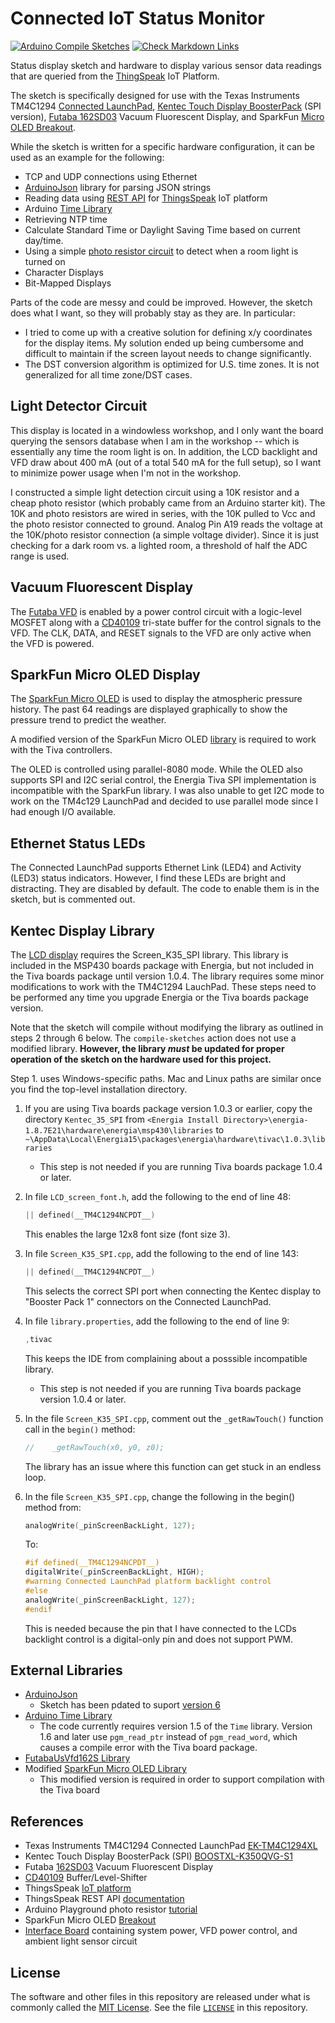 # Connected IoT Status Monitor 

[![Arduino Compile Sketches](https://github.com/Andy4495/ConnectedStatusMonitor/actions/workflows/arduino-compile-sketches.yml/badge.svg)](https://github.com/Andy4495/ConnectedStatusMonitor/actions/workflows/arduino-compile-sketches.yml)
[![Check Markdown Links](https://github.com/Andy4495/ConnectedStatusMonitor/actions/workflows/CheckMarkdownLinks.yml/badge.svg)](https://github.com/Andy4495/ConnectedStatusMonitor/actions/workflows/CheckMarkdownLinks.yml)

Status display sketch and hardware to display various sensor data readings that are queried from the [ThingSpeak][6] IoT Platform.

The sketch is specifically designed for use with the Texas Instruments TM4C1294 [Connected LaunchPad][1], [Kentec Touch Display BoosterPack][2] (SPI version), [Futaba 162SD03][9] Vacuum Fluorescent Display, and SparkFun [Micro OLED Breakout][12].

While the sketch is written for a specific hardware configuration, it can be used as an example for the following:

- TCP and UDP connections using Ethernet
- [ArduinoJson][3] library for parsing JSON strings
- Reading data using [REST API][4] for [ThingsSpeak][6] IoT platform
- Arduino [Time Library][5]
- Retrieving NTP time
- Calculate Standard Time or Daylight Saving Time based on current day/time.
- Using a simple [photo resistor circuit][7] to detect when a room light is turned on
- Character Displays
- Bit-Mapped Displays

Parts of the code are messy and could be improved. However, the sketch does what I want, so they will probably stay as they are. In particular:

- I tried to come up with a creative solution for defining x/y coordinates for the display items. My solution ended up being cumbersome and difficult to maintain if the screen layout needs to change significantly.
- The DST conversion algorithm is optimized for U.S. time zones. It is not generalized for all time zone/DST cases.

## Light Detector Circuit

This display is located in a windowless workshop, and I only want the board querying the sensors database when I am in the workshop -- which is essentially any time the room light is on. In addition, the LCD backlight and VFD draw about 400 mA (out of a total 540 mA for the full setup), so I want to minimize power usage when I'm not in the workshop.

I constructed a simple light detection circuit using a 10K resistor and a cheap photo resistor (which probably came from an Arduino starter kit). The 10K and photo resistors are wired in series, with the 10K pulled to Vcc and the photo resistor connected to ground. Analog Pin A19 reads the voltage at the 10K/photo resistor connection (a simple voltage divider). Since it is just checking for a dark room vs. a lighted room, a threshold of half the ADC range is used.

## Vacuum Fluorescent Display

The [Futaba VFD][9] is enabled by a power control circuit with a logic-level MOSFET along with a [CD40109][11] tri-state buffer for the control signals to the VFD. The CLK, DATA, and RESET signals to the VFD are only active when the VFD is powered.

## SparkFun Micro OLED Display

The [SparkFun Micro OLED][12] is used to display the atmospheric pressure history. The past 64 readings are displayed graphically to show the pressure trend to predict the weather.

A modified version of the SparkFun Micro OLED [library][13] is required to work with the Tiva controllers.

The OLED is controlled using parallel-8080 mode. While the OLED also supports SPI and I2C serial control, the Energia Tiva SPI implementation is incompatible with the SparkFun library. I was also unable to get I2C mode to work on the TM4c129 LaunchPad and decided to use parallel mode since I had enough I/O available.

## Ethernet Status LEDs

The Connected LaunchPad supports Ethernet Link (LED4) and Activity (LED3) status indicators. However, I find these LEDs are bright and distracting. They are disabled by default. The code to enable them is in the sketch, but is commented out.

## Kentec Display Library

The [LCD display][2] requires the Screen_K35_SPI library. This library is included in the MSP430 boards package with Energia, but not included in the Tiva boards package until version 1.0.4. The library requires some minor modifications to work with the TM4C1294 LauchPad. These steps need to be performed any time you upgrade Energia or the Tiva boards package version.

Note that the sketch will compile without modifying the library as outlined in steps 2 through 6 below. The `compile-sketches` action does not use a modified library. **However, the library *must* be updated for proper operation of the sketch on the hardware used for this project.**

Step 1. uses Windows-specific paths. Mac and Linux paths are similar once you find the top-level installation directory.

1. If you are using Tiva boards package version 1.0.3 or earlier, copy the directory `Kentec_35_SPI` from `<Energia Install Directory>\energia-1.8.7E21\hardware\energia\msp430\libraries` to `~\AppData\Local\Energia15\packages\energia\hardware\tivac\1.0.3\libraries`

   - This step is not needed if you are running Tiva boards package 1.0.4 or later.

2. In file `LCD_screen_font.h`, add the following to the end of line 48:

   ```cpp
   || defined(__TM4C1294NCPDT__)
   ```

   This enables the large 12x8 font size (font size 3).

3. In file `Screen_K35_SPI.cpp`, add the following to the end of line 143:

   ```cpp
   || defined(__TM4C1294NCPDT__)
   ```

    This selects the correct SPI port when connecting the Kentec display to "Booster Pack 1" connectors on the Connected LaunchPad.

4. In file `library.properties`, add the following to the end of line 9:

   ```cpp
   ,tivac
   ```

    This keeps the IDE from complaining about a posssible incompatible library.

   - This step is not needed if you are running Tiva boards package version 1.0.4 or later.

5. In the file `Screen_K35_SPI.cpp`, comment out the `_getRawTouch()` function call in the `begin()` method:

   ```cpp
   //    _getRawTouch(x0, y0, z0);
   ```

   The library has an issue where this function can get stuck in an endless loop.

6. In the file `Screen_K35_SPI.cpp`, change the following in the begin() method from:

   ```cpp
   analogWrite(_pinScreenBackLight, 127);
   ```

   To:

   ```cpp
   #if defined(__TM4C1294NCPDT__)
   digitalWrite(_pinScreenBackLight, HIGH);
   #warning Connected LaunchPad platform backlight control
   #else
   analogWrite(_pinScreenBackLight, 127);
   #endif
   ```

    This is needed because the pin that I have connected to the LCDs backlight control is a digital-only pin and does not support PWM.

## External Libraries

- [ArduinoJson][3]
  - Sketch has been pdated to suport [version 6][15]
- [Arduino Time Library][5]
  - The code currently requires version 1.5 of the `Time` library. Version 1.6 and later use `pgm_read_ptr` instead of `pgm_read_word`, which causes a compile error with the Tiva board package.
- [FutabaUsVfd162S Library][8]
- Modified [SparkFun Micro OLED Library][13]
  - This modified version is required in order to support compilation with the Tiva board

## References

- Texas Instruments TM4C1294 Connected LaunchPad [EK-TM4C1294XL][1]
- Kentec Touch Display BoosterPack (SPI) [BOOSTXL-K350QVG-S1][2]
- Futaba [162SD03][9] Vacuum Fluorescent Display
- [CD40109][11] Buffer/Level-Shifter
- ThingsSpeak [IoT platform][6]
- ThingsSpeak REST API [documentation][4]
- Arduino Playground photo resistor [tutorial][7]
- SparkFun Micro OLED [Breakout][12]
- [Interface Board][14] containing system power, VFD power control, and ambient light sensor circuit

## License

The software and other files in this repository are released under what is commonly called the [MIT License][100]. See the file [`LICENSE`][101] in this repository.

[1]: http://www.ti.com/tool/EK-TM4C1294XL
[2]: http://www.ti.com/tool/boostxl-k350qvg-s1
[3]: https://arduinojson.org/
[4]: https://www.mathworks.com/help/thingspeak/read-data-from-channel.html
[5]: https://github.com/PaulStoffregen/Time
[6]: https://thingspeak.com/
[7]: https://playground.arduino.cc/Learning/PhotoResistor
[8]: https://github.com/Andy4495/FutabaVFD162S
[9]: https://www.allelectronics.com/mas_assets/media/allelectronics2018/spec/VFD-162.pdf
[10]: https://playground.arduino.cc/Main/FutabaUsVfd/
[11]: https://www.ti.com/lit/ds/symlink/cd40109b.pdf
[12]: https://www.sparkfun.com/products/13003
[13]: https://github.com/Andy4495/SparkFun_Micro_OLED_Arduino_Library
[14]: hardware/README.md
[15]: https://arduinojson.org/v6/doc/upgrade/
[100]: https://choosealicense.com/licenses/mit/
[101]: ./LICENSE
[200]: https://github.com/Andy4495/ConnectedStatusMonitor
